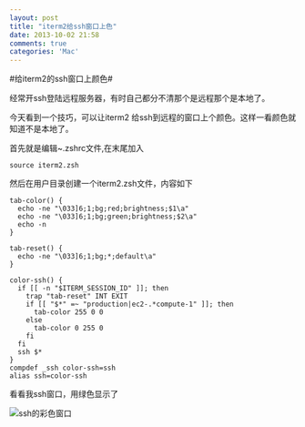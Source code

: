 ```yaml
---
layout: post
title: "iterm2给ssh窗口上色"
date: 2013-10-02 21:58
comments: true
categories: 'Mac'
---
```


#给iterm2的ssh窗口上颜色#

经常开ssh登陆远程服务器，有时自己都分不清那个是远程那个是本地了。

今天看到一个技巧，可以让iterm2 给ssh到远程的窗口上个颜色。这样一看颜色就知道不是本地了。

首先就是编辑~.zshrc文件,在末尾加入

```
source iterm2.zsh

```

然后在用户目录创建一个iterm2.zsh文件，内容如下

```
tab-color() {
  echo -ne "\033]6;1;bg;red;brightness;$1\a"
  echo -ne "\033]6;1;bg;green;brightness;$2\a"
  echo -n
}

tab-reset() {
  echo -ne "\033]6;1;bg;*;default\a"
}

color-ssh() {
  if [[ -n "$ITERM_SESSION_ID" ]]; then
    trap "tab-reset" INT EXIT
    if [[ "$*" =~ "production|ec2-.*compute-1" ]]; then
      tab-color 255 0 0
    else
      tab-color 0 255 0
    fi
  fi
  ssh $*
}
compdef _ssh color-ssh=ssh
alias ssh=color-ssh

```
<!--more-->
看看我ssh窗口，用绿色显示了

![ssh的彩色窗口](http://farm8.staticflickr.com/7361/10054335793_5a68ac7791.jpg)
